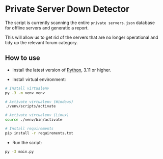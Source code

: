 # Private Server Down Detector
The script is currently scanning the entire `private servers.json` database for offline servers and generatic a report.

This will allow us to get rid of the servers that are no longer operational and tidy up the relevant forum category.
## How to use
[//]: # (Check if the website is down just for you or everyone around the globe.)

* Install the latest version of [Python](https://www.python.org/downloads/), 3.11 or higher.


* Install virtual environment:
```bash
# Install virtualenv
py -3 -m venv venv

# Activate virtualenv (Windows)
./venv/scripts/activate

# Activate virtualenv (Linux)
source ./venv/bin/activate

# Install requirements
pip install -r requirements.txt
```
* Run the script:
```bash
py -3 main.py
```




